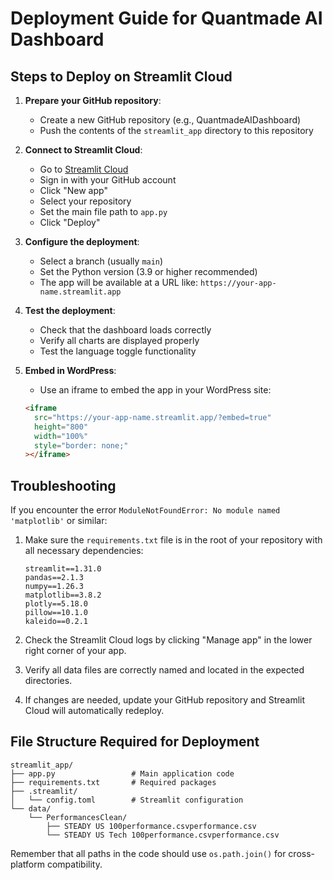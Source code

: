 # Deployment Guide for Quantmade AI Dashboard

## Steps to Deploy on Streamlit Cloud

1. **Prepare your GitHub repository**:
   - Create a new GitHub repository (e.g., QuantmadeAIDashboard)
   - Push the contents of the `streamlit_app` directory to this repository

2. **Connect to Streamlit Cloud**:
   - Go to [Streamlit Cloud](https://streamlit.io/cloud)
   - Sign in with your GitHub account
   - Click "New app"
   - Select your repository
   - Set the main file path to `app.py`
   - Click "Deploy"

3. **Configure the deployment**:
   - Select a branch (usually `main`)
   - Set the Python version (3.9 or higher recommended)
   - The app will be available at a URL like: `https://your-app-name.streamlit.app`

4. **Test the deployment**:
   - Check that the dashboard loads correctly
   - Verify all charts are displayed properly
   - Test the language toggle functionality

5. **Embed in WordPress**:
   - Use an iframe to embed the app in your WordPress site:
   ```html
   <iframe
     src="https://your-app-name.streamlit.app/?embed=true"
     height="800"
     width="100%"
     style="border: none;"
   ></iframe>
   ```

## Troubleshooting

If you encounter the error `ModuleNotFoundError: No module named 'matplotlib'` or similar:

1. Make sure the `requirements.txt` file is in the root of your repository with all necessary dependencies:
   ```
   streamlit==1.31.0
   pandas==2.1.3
   numpy==1.26.3
   matplotlib==3.8.2
   plotly==5.18.0
   pillow==10.1.0
   kaleido==0.2.1
   ```

2. Check the Streamlit Cloud logs by clicking "Manage app" in the lower right corner of your app.

3. Verify all data files are correctly named and located in the expected directories.

4. If changes are needed, update your GitHub repository and Streamlit Cloud will automatically redeploy.

## File Structure Required for Deployment

```
streamlit_app/
├── app.py                 # Main application code
├── requirements.txt       # Required packages
├── .streamlit/
│   └── config.toml        # Streamlit configuration
└── data/
    └── PerformancesClean/
        ├── STEADY US 100performance.csvperformance.csv
        └── STEADY US Tech 100performance.csvperformance.csv
```

Remember that all paths in the code should use `os.path.join()` for cross-platform compatibility. 